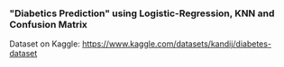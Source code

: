 ### "Diabetics Prediction" using Logistic-Regression, KNN and Confusion Matrix
Dataset on Kaggle: https://www.kaggle.com/datasets/kandij/diabetes-dataset
